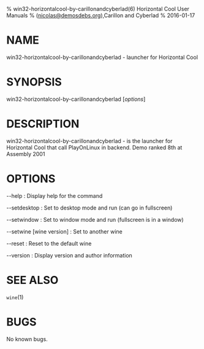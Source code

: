 % win32-horizontalcool-by-carillonandcyberlad(6) Horizontal Cool User Manuals
%  (nicolas@demosdebs.org),Carillon and Cyberlad
% 2016-01-17

# NAME
win32-horizontalcool-by-carillonandcyberlad - launcher for Horizontal Cool

# SYNOPSIS
win32-horizontalcool-by-carillonandcyberlad [*options*]

# DESCRIPTION
win32-horizontalcool-by-carillonandcyberlad - is the launcher for Horizontal Cool that call PlayOnLinux in backend.
Demo ranked 8th at Assembly 2001

# OPTIONS
\--help
:   Display help for the command

\--setdesktop
:   Set to desktop mode and run (can go in fullscreen)

\--setwindow
:   Set to window mode and run (fullscreen is in a window)

\--setwine [wine version]
:   Set to another wine

\--reset
:   Reset to the default wine

\--version
:   Display version and author information

# SEE ALSO
`wine`(1)

# BUGS
No known bugs.
